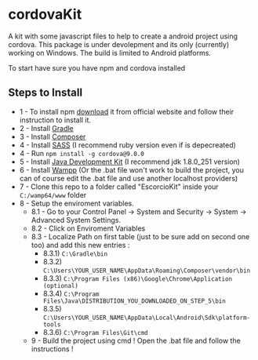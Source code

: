 # cordovaKit

A kit with some javascript files to help to create a android project using cordova.
This package is under devolepment and its only (currently) working on Windows.
The build is limited to Android platforms.

To start have sure you have npm and cordova installed

## Steps to Install
- 1 - To install npm [download](https://www.npmjs.com/get-npm) it from official website and follow their instruction to install it.
- 2 - Install [Gradle](https://gradle.org/install/) 
- 3 - Install [Composer](https://getcomposer.org) 
- 4 - Install [SASS](https://sass-lang.com) (I recommend ruby version even if is depecreated)
- 4 - Run `npm install -g cordova@9.0.0`
- 5 - Install [Java Development Kit](https://www.oracle.com/pt/java/technologies/javase-downloads.html) (I recommend jdk 1.8.0_251 version)
- 6 - Install [Wampp](https://sourceforge.net/projects/wampserver/files/) (Or the .bat file won't work to build the project, you can of course edit the .bat file and use another localhost providers)
- 7 - Clone this repo to a folder called "EscorcioKit" inside your `C:/wamp64/www` folder
- 8 - Setup the enviroment variables.
   * 8.1 - Go to your Control Panel -> System and Security -> System -> Advanced System Settings.
   * 8.2 - Click on Enviroment Variables
   * 8.3 - Localize Path on first table (just to be sure add on second one too) and add this new entries :
      * 8.3.1) `C:\Gradle\bin`
      * 8.3.2) `C:\Users\YOUR_USER_NAME\AppData\Roaming\Composer\vendor\bin`
      * 8.3.3) `C:\Program Files (x86)\Google\Chrome\Application (optional)`
      * 8.3.4) `C:\Program Files\Java\DISTRIBUTION_YOU_DOWNLOADED_ON_STEP_5\bin`
      * 8.3.5) `C:\Users\YOUR_USER_NAME\AppData\Local\Android\Sdk\platform-tools`
      * 8.3.6) `C:\Program Files\Git\cmd`
  - 9 - Build the project using cmd ! Open the .bat file and follow the instructions !

  

